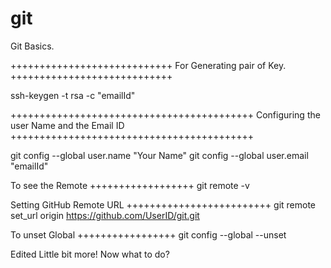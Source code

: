 git
===

Git Basics.

++++++++++++++++++++++++++++
For Generating pair of Key.
++++++++++++++++++++++++++++

ssh-keygen -t rsa -c "emailId"

++++++++++++++++++++++++++++++++++++++++++
Configuring the user Name and the Email ID
++++++++++++++++++++++++++++++++++++++++++

git config --global user.name "Your Name"
git config --global user.email "emailId"

To see the Remote
++++++++++++++++++
git remote -v

Setting GitHub Remote URL
+++++++++++++++++++++++++
git remote set_url origin https://github.com/UserID/git.git

To unset Global
+++++++++++++++++
git config --global --unset

Edited Little bit more! Now what to do?